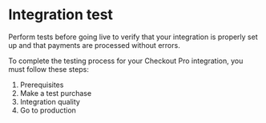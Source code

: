 # Integration test

Perform tests before going live to verify that your integration is properly set up and that payments are processed without errors.

To complete the testing process for your Checkout Pro integration, you must follow these steps:

1. Prerequisites
2. Make a test purchase
3. Integration quality
4. Go to production